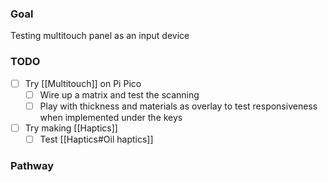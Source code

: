 ### Goal
Testing multitouch panel as an input device

### TODO
- [ ] Try [[Multitouch]] on Pi Pico
	- [ ] Wire up a matrix and test the scanning
	- [ ] Play with thickness and materials as overlay to test responsiveness when implemented under the keys
- [ ] Try making [[Haptics]]
	- [ ] Test [[Haptics#Oil haptics]]

### Pathway
